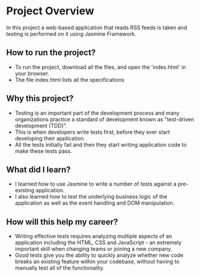 # Project Overview

In this project a web-based application that reads RSS feeds is taken and testing is performed on it using Jasmine Framework. 

## How to run the project?

- To run the project, download all the files, and open the 'index.html' in your browser.
- The file index.html lists all the specifications

## Why this project?

- Testing is an important part of the development process and many organizations practice a standard of development known as "test-driven development (TDD)".
- This is when developers write tests first, before they ever start developing their application.
- All the tests initially fail and then they start writing application code to make these tests pass.

## What did I learn?

- I learned how to use Jasmine to write a number of tests against a pre-existing application.
- I also learned how to test the underlying business logic of the application as well as the event handling and DOM manipulation.

## How will this help my career?

- Writing effective tests requires analyzing multiple aspects of an application including the HTML, CSS and JavaScript - an extremely important skill when changing teams or joining a new company.
- Good tests give you the ability to quickly analyze whether new code breaks an existing feature within your codebase, without having to manually test all of the functionality.
